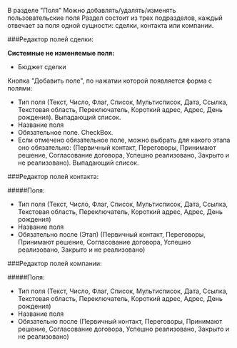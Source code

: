 В разделе "Поля" Можно добавлять/удалять/изменять пользовательские поля
Раздел состоит из трех подразделов, каждый отвечает за поля одной сущности: сделки, контакта или компании.

###Редактор полей сделки:

**Системные не изменяемые поля:**
* Бюджет сделки

Кнопка "Добавить поле", по нажатии которой появляется форма с полями:
* Тип поля (Текст, Число, Флаг, Список, Мультисписок, Дата, Ссылка,
            Текстовая область, Переключатель, Короткий адрес, Адрес, 
            День рождения). Выпадающий список.
* Название поля
* Обязательное поле. CheckBox.
* Если отмечено обязательное поле, можно выбрать для какого этапа оно обязательно:
 (Первичный контакт, Переговоры, Принимают решение,
                      Согласование договора, Успешно реализовано, 
                      Закрыто и не реализовано). Выпадающий список.

###Редактор полей контакта:

#####Поля:
* Тип поля (Текст, Число, Флаг, Список, Мультисписок, Дата, Ссылка,
                                     Текстовая область, Переключатель, Короткий адрес, Адрес, 
                                     День рождения)
* Название поля
* Обязательно после (Этап) (Первичный контакт, Переговоры, Принимают решение,
                                                Согласование договора, Успешно реализовано, 
                                                Закрыто и не реализовано)


###Редактор полей компании:
   
#####Поля:
* Тип поля (Текст, Число, Флаг, Список, Мультисписок, Дата, Ссылка,
            Текстовая область, Переключатель, Короткий адрес, Адрес, День рождения)
* Название поля
* Обязательно после (Первичный контакт, Переговоры, Принимают решение, Согласование договора, Успешно реализовано, 
                     Закрыто и не реализовано)
  
